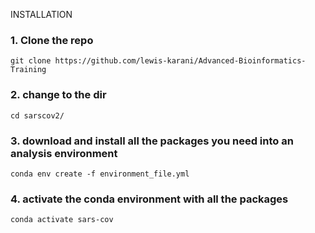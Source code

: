 INSTALLATION
### 1. Clone the repo
```
git clone https://github.com/lewis-karani/Advanced-Bioinformatics-Training
```
### 2. change to the dir
```
cd sarscov2/
```
### 3. download and install all the packages you need into an analysis environment 
```
conda env create -f environment_file.yml
```
### 4. activate the conda environment with all the packages
```
conda activate sars-cov
```
